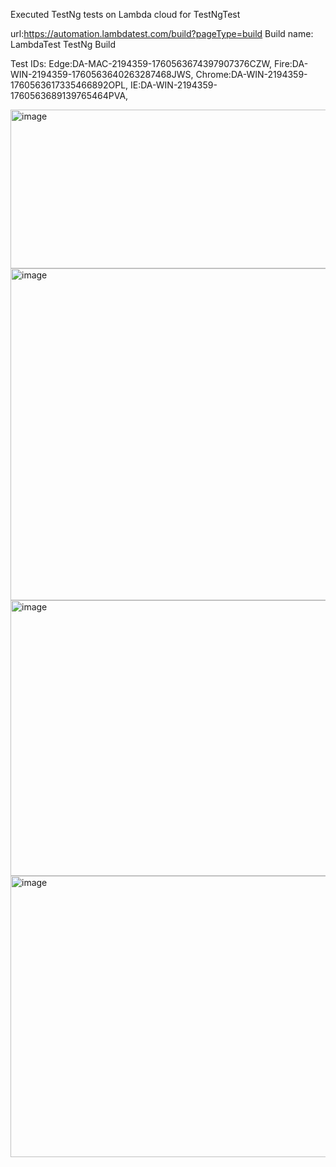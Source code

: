 Executed TestNg tests on Lambda cloud for TestNgTest

url:https://automation.lambdatest.com/build?pageType=build
Build name: LambdaTest TestNg Build

Test IDs:
Edge:DA-MAC-2194359-1760563674397907376CZW,
Fire:DA-WIN-2194359-1760563640263287468JWS,
Chrome:DA-WIN-2194359-1760563617335466892OPL,
IE:DA-WIN-2194359-1760563689139765464PVA,


<img width="975" height="254" alt="image" src="https://github.com/user-attachments/assets/1f1bbf6f-5110-4fb0-921a-3fa8c1845487" />
<img width="975" height="531" alt="image" src="https://github.com/user-attachments/assets/176e92ab-623b-4796-9589-4a0552ba221a" />
<img width="975" height="441" alt="image" src="https://github.com/user-attachments/assets/a8a0c1dc-e858-4875-9fc1-c6a82ac73f51" />
<img width="975" height="450" alt="image" src="https://github.com/user-attachments/assets/b5c80e2f-f801-46ec-bf6f-f47b833645e5" />


